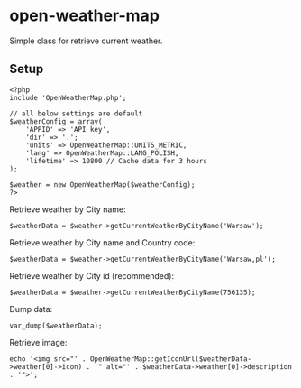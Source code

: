 open-weather-map
================

Simple class for retrieve current weather.

Setup
-----
```
<?php
include 'OpenWeatherMap.php';

// all below settings are default
$weatherConfig = array(
    'APPID' => 'API key',
    'dir' => '.';
    'units' => OpenWeatherMap::UNITS_METRIC,
    'lang' => OpenWeatherMap::LANG_POLISH,
    'lifetime' => 10800 // Cache data for 3 hours
);

$weather = new OpenWeatherMap($weatherConfig);
?>
```
Retrieve weather by City name:
```
$weatherData = $weather->getCurrentWeatherByCityName('Warsaw');
```
Retrieve weather by City name and Country code:
```
$weatherData = $weather->getCurrentWeatherByCityName('Warsaw,pl');
```
Retrieve weather by City id (recommended):
```
$weatherData = $weather->getCurrentWeatherByCityName(756135); 
```
Dump data:
```
var_dump($weatherData);
```
Retrieve image:
```
echo '<img src="' . OpenWeatherMap::getIconUrl($weatherData->weather[0]->icon) . '" alt="' . $weatherData->weather[0]->description . '">';
```
